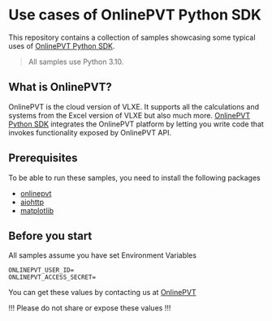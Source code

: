 # Use cases of OnlinePVT Python SDK

This repository contains a collection of samples showcasing some typical uses of [OnlinePVT Python SDK](https://onlinepvt.com/).

> All samples use Python 3.10.

## What is OnlinePVT?

OnlinePVT is the cloud version of VLXE. It supports all the calculations and systems from the Excel version of VLXE but also much more.
[OnlinePVT Python SDK](https://onlinepvt.com/features) integrates the OnlinePVT platform by letting you write code that invokes functionality exposed by OnlinePVT API.

## Prerequisites

To be able to run these samples, you need to install the following packages

- [onlinepvt](https://pypi.org/project/onlinepvt/)
- [aiohttp](https://pypi.org/project/aiohttp/)
- [matplotlib](https://pypi.org/project/matplotlib/)

## Before you start

All samples assume you have set Environment Variables

```
ONLINEPVT_USER_ID=
ONLINEPVT_ACCESS_SECRET=
```

You can get these values by contacting us at [OnlinePVT](https://onlinepvt.com/contact)

!!! Please do not share or expose these values !!!
